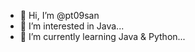- 👋 Hi, I’m @pt09san
- 👀 I’m interested in Java...
- 🌱 I’m currently learning Java & Python...


<!---
pt09san/pt09san is a ✨ special ✨ repository because its `README.md` (this file) appears on your GitHub profile.
You can click the Preview link to take a look at your changes.
--->
